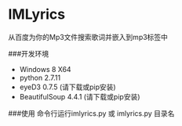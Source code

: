 # IMLyrics
从百度为你的Mp3文件搜索歌词并嵌入到mp3标签中

###开发环境
* Windows 8 X64
* python 2.7.11
* eyeD3 0.7.5 (请下载或pip安装)
* BeautifulSoup 4.4.1 (请下载或pip安装)

###使用
命令行运行imlyrics.py 或 imlyrics.py 目录名
